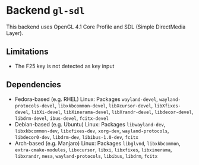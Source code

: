 # Backend `gl-sdl`

This backend uses OpenGL 4.1 Core Profile and SDL (Simple DirectMedia Layer).

## Limitations
* The F25 key is not detected as key input

## Dependencies
* Fedora-based (e.g. RHEL) Linux: Packages `wayland-devel`, `wayland-protocols-devel`, `libxkbcommon-devel`, `libXcursor-devel`, `libXfixes-devel`, `libXi-devel`, `libXinerama-devel`, `libXrandr-devel`, `libdecor-devel`, `libdrm-devel`, `ibus-devel`, `fcitx-devel`
* Debian-based (e.g. Ubuntu) Linux: Packages `libwayland-dev`, `libxkbcommon-dev`, `libxfixes-dev`, `xorg-dev`, `wayland-protocols`, `libdecor0-dev`, `libdrm-dev`, `libibus-1.0-dev`, `fcitx`
* Arch-based (e.g. Manjaro) Linux: Packages `libglvnd`, `libxkbcommon`, `extra-cmake-modules`, `libxcursor`, `libxi`, `libxfixes`, `libxinerama`, `libxrandr`, `mesa`, `wayland-protocols`, `libibus`, `libdrm`, `fcitx`
